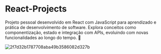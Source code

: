 # React-Projects
Projeto pessoal desenvolvido em React com JavaScript para aprendizado e prática de desenvolvimento de software. Explora conceitos como componentização, estado e integração com APIs, evoluindo com novas funcionalidades ao longo do tempo.  🚀

![2f7d32b1787708aba49b3586082d327b](https://github.com/user-attachments/assets/368f6dd1-047e-487b-93b1-4fefc6e80527)
